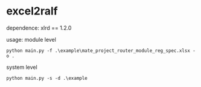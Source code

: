 # excel2ralf

dependence: xlrd == 1.2.0

usage:
module level
```
python main.py -f .\example\mate_project_router_module_reg_spec.xlsx -o .
```

system level
```
python main.py -s -d .\example
```